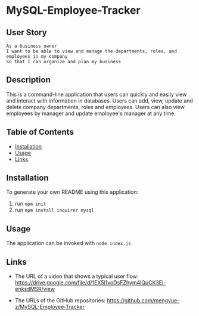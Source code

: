 # MySQL-Employee-Tracker

## User Story

```
As a business owner
I want to be able to view and manage the departments, roles, and employees in my company
So that I can organize and plan my business
```

## Description

This is a command-line application that users can quickly and easily view and interact with information in databases. Users can add, view, update and delete company departments, roles and employees. Users can also view employees by manager and update employee's manager at any time.

## Table of Contents
  
* [Installation](#installation)
* [Usage](#usage)
* [Links](#links)


## Installation

To generate your own README using this application:
1. run ```npm init``` 
2. run ```npm install inquirer mysql```

## Usage 

The application can be invoked with ```node index.js```

## Links

* The URL of a video that shows a typical user flow: https://drive.google.com/file/d/1EX5l1voDsFZhym4lQuCK3Ei-enksdMSR/view

* The URLs of the GitHub repositories: https://github.com/mengyue-z/MySQL-Employee-Tracker

